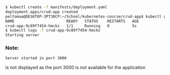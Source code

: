 ```bash
$ kubectl create -f manifests/deployment.yaml
deployment.apps/crud-app created
peltomaa@DESKTOP-3PT38CP:~/School/kubernetes-course/crud-app$ kubectl get pods
NAME                       READY   STATUS    RESTARTS   AGE
crud-app-9c89f7454-hmckz   1/1     Running   0          5s
$ kubectl logs -f crud-app-9c89f7454-hmckz
Starting server
```
### Note:

```basj
Server started in port 3000
```

is not displayed as the port 3000 is not available for the application
